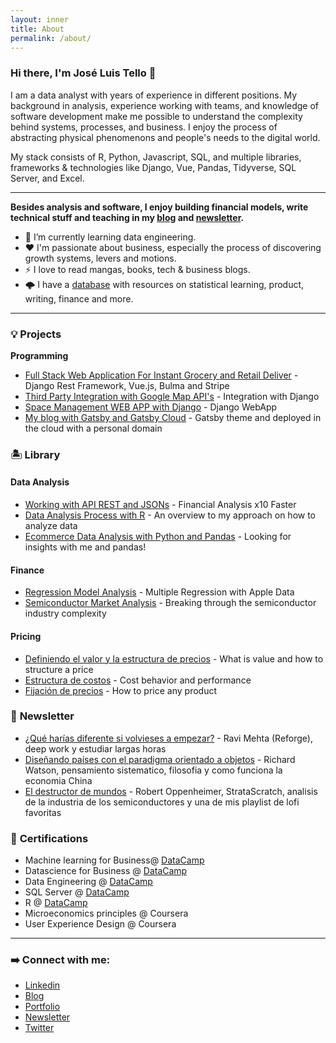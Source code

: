 ```yaml
---
layout: inner
title: About
permalink: /about/
---
```


### Hi there, I'm José Luis Tello 👋 

I am a data analyst with years of experience in different positions. My background in analysis, experience working with teams, and knowledge of software development make me possible to understand the complexity behind systems, processes, and business. I enjoy the process of abstracting physical phenomenons and people's needs to the digital world. 

My stack consists of R, Python, Javascript, SQL, and multiple libraries, frameworks & technologies like Django, Vue, Pandas, Tidyverse, SQL Server, and Excel. 

---

**Besides analysis and software, I enjoy building financial models, write technical stuff and teaching in my [blog](https://joseluistello.live/) and [newsletter](https://simplificandola.substack.com/about?utm_source=menu-dropdown).**

- 🌱 I’m currently learning data engineering.
- ❤️ I'm passionate about business, especially the process of discovering growth systems, levers and motions.
- ⚡ I love to read mangas, books, tech & business blogs.
- 🌩️ I have a [database](https://www.notion.so/joseluistello/resources-3b96a11183d342b889c95e9bcb1e0c7f) with resources on statistical learning, product, writing, finance and more.

---

### 💡 **Projects**

**Programming**
- [Full Stack Web Application For Instant Grocery and Retail Deliver](https://github.com/joseluistello/Kkoma-Food/blob/main/README.md) - Django Rest Framework, Vue.js, Bulma and Stripe
- [Third Party Integration with Google Map API's](https://github.com/joseluistello/Django_Google_API) - Integration with Django
- [Space Management WEB APP with Django](https://github.com/joseluistello/ToDo-List) - Django WebApp
- [My blog with Gatsby and Gatsby Cloud](https://joseluistello.live/) - Gatsby theme and deployed in the cloud with a personal domain


### 🏝️ **Library**

#### **Data Analysis** 

- [Working with API REST and JSONs](https://joseluistello.live/trabajando-con-una-api-financiera) - Financial Analysis x10 Faster
- [Data Analysis Process with R](https://joseluistello.live/my-data-analysis-approach) - An overview to my approach on how to analyze data 
- [Ecommerce Data Analysis with Python and Pandas](https://joseluistello.live/analizando-un-ecommerce-con-python-y-pandas) - Looking for insights with me and pandas!

#### **Finance** 

- [Regression Model Analysis](https://github.com/joseluistello/Regression-Analysis-Apple-Data) - Multiple Regression with Apple Data
- [Semiconductor Market Analysis](https://joseluistello.live/semiconductor-industry-analysis) - Breaking through the semiconductor industry complexity 

#### **Pricing**

- [Definiendo el valor y la estructura de precios](https://joseluistello.live/una-introduccion-al-valor-y-las-estructuras-de-precios) - What is value and how to structure a price
- [Estructura de costos](https://joseluistello.live/estructura-de-costos) - Cost behavior and performance 
- [Fijación de precios](https://joseluistello.live/fijacion-de-precios) - How to price any product

### 🌙 **Newsletter**

- [¿Qué harías diferente si volvieses a empezar?](https://simplificandola.substack.com/p/volver-a-empezar) - Ravi Mehta (Reforge), deep work y estudiar largas horas
- [Diseñando países con el paradigma orientado a objetos](https://simplificandola.substack.com/p/disenando-paises-con-el-paradigma) - Richard Watson, pensamiento sistematico, filosofia y como funciona la economia China
- [El destructor de mundos](https://simplificandola.substack.com/p/el-destructor-de-mundos) - Robert Oppenheimer, StrataScratch, analisis de la industria de los semiconductores y una de mis playlist de lofi favoritas

### 📝 **Certifications**

* Machine learning for Business@ [DataCamp](https://www.datacamp.com/statement-of-accomplishment/course/fa94eaac8baff3b1f52c3da97afab7aec28a3086)
* Datascience for Business @ [DataCamp](https://www.datacamp.com/statement-of-accomplishment/course/84fb887d77564f69ca9ab75a1d2a61f8ed7b8e02)
* Data Engineering @ [DataCamp](https://www.datacamp.com/statement-of-accomplishment/course/22360d1cd55e54966f0229fed9a0b174e6182517)
* SQL Server @ [DataCamp](https://www.datacamp.com/statement-of-accomplishment/course/d4220a7a486a1662c9a2c942c64fbd6683b8cb22)
* R @ [DataCamp](https://www.datacamp.com/statement-of-accomplishment/course/1e3fbdb8de798fb4897bf2e97e9f53d59828086b)
* Microeconomics principles @ Coursera
* User Experience Design @ Coursera

---

### ➡️ **Connect with me:**

* [Linkedin](https://www.linkedin.com/in/joseluistello/)
* [Blog](https://joseluistello.live/)
* [Portfolio](https://joseluistello.github.io/)
* [Newsletter](https://simplificandola.substack.com//)
* [Twitter](https://twitter.com/jotaele_tello)





